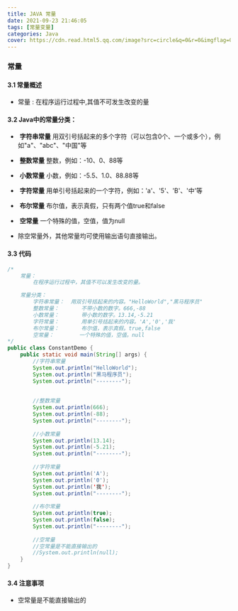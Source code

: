 ```yaml
---
title: JAVA 常量
date: 2021-09-23 21:46:05
tags: [常量变量]
categories: Java
cover: https://cdn.read.html5.qq.com/image?src=circle&q=0&r=0&imgflag=0&cdn_cache=1800&w=0&h=0&imageUrl=https://learnonly-7.oss-cn-qingdao.aliyuncs.com/2021-9-23/1.jpg
---
```


### 常量

#### 3.1 常量概述

- 常量 : 在程序运行过程中,其值不可发生改变的量

#### 3.2 Java中的常量分类：

- ​	**字符串常量**  用双引号括起来的多个字符（可以包含0个、一个或多个），例如"a"、"abc"、"中国"等
- ​	**整数常量**  整数，例如：-10、0、88等

- ​	**小数常量**  小数，例如：-5.5、1.0、88.88等

- ​	**字符常量**  用单引号括起来的一个字符，例如：'a'、'5'、'B'、'中'等

- ​	**布尔常量**  布尔值，表示真假，只有两个值true和false

- ​	**空常量**  一个特殊的值，空值，值为null

- 除空常量外，其他常量均可使用输出语句直接输出。

#### 3.3 代码

```java
/*
	常量：
		在程序运行过程中，其值不可以发生改变的量。

	常量分类：
		字符串常量：	用双引号括起来的内容。"HelloWorld","黑马程序员"
		整数常量：		不带小数的数字。666,-88
		小数常量：		带小数的数字。13.14,-5.21
		字符常量：		用单引号括起来的内容。'A','0','我'
		布尔常量：		布尔值，表示真假。true,false
		空常量：		一个特殊的值，空值。null
*/
public class ConstantDemo {
	public static void main(String[] args) {
		//字符串常量
		System.out.println("HelloWorld");
		System.out.println("黑马程序员");
		System.out.println("--------");
		
		
		//整数常量
		System.out.println(666);
		System.out.println(-88);
		System.out.println("--------");
		
		//小数常量
		System.out.println(13.14);
		System.out.println(-5.21);
		System.out.println("--------");
		
		//字符常量
		System.out.println('A');
		System.out.println('0');
		System.out.println('我');
		System.out.println("--------");
		
		//布尔常量
		System.out.println(true);
		System.out.println(false);
		System.out.println("--------");
		
		//空常量
		//空常量是不能直接输出的
		//System.out.println(null);
	}
}
```

#### 3.4 注意事项

- 空常量是不能直接输出的

